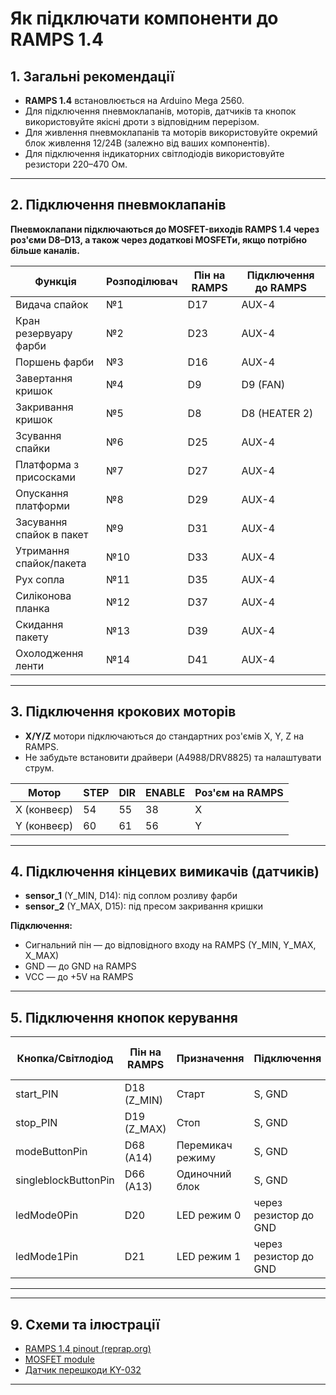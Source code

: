 # Як підключати компоненти до RAMPS 1.4

## 1. Загальні рекомендації

- **RAMPS 1.4** встановлюється на Arduino Mega 2560.
- Для підключення пневмоклапанів, моторів, датчиків та кнопок використовуйте якісні дроти з відповідним перерізом.
- Для живлення пневмоклапанів та моторів використовуйте окремий блок живлення 12/24В (залежно від ваших компонентів).
- Для підключення індикаторних світлодіодів використовуйте резистори 220–470 Ом.

---

## 2. Підключення пневмоклапанів

**Пневмоклапани підключаються до MOSFET-виходів RAMPS 1.4 через роз'єми D8–D13, а також через додаткові MOSFETи, якщо потрібно більше каналів.**

| Функція                      | Розподілювач | Пін на RAMPS | Підключення до RAMPS |
|------------------------------|--------------|--------------|----------------------|
| Видача спайок                | №1           | D17          | AUX-4                |
| Кран резервуару фарби        | №2           | D23          | AUX-4                |
| Поршень фарби                | №3           | D16          | AUX-4                |
| Завертання кришок            | №4           | D9           | D9 (FAN)             |
| Закривання кришок            | №5           | D8           | D8 (HEATER 2)        |
| Зсування спайки              | №6           | D25          | AUX-4                |
| Платформа з присосками       | №7           | D27          | AUX-4                |
| Опускання платформи          | №8           | D29          | AUX-4                |
| Засування спайок в пакет     | №9           | D31          | AUX-4                |
| Утримання спайок/пакета      | №10          | D33          | AUX-4                |
| Рух сопла                    | №11          | D35          | AUX-4                |
| Силіконова планка            | №12          | D37          | AUX-4                |
| Скидання пакету              | №13          | D39          | AUX-4                |
| Охолодження ленти            | №14          | D41          | AUX-4                |

---

## 3. Підключення крокових моторів

- **X/Y/Z** мотори підключаються до стандартних роз'ємів X, Y, Z на RAMPS.
- Не забудьте встановити драйвери (A4988/DRV8825) та налаштувати струм.

| Мотор         | STEP | DIR | ENABLE | Роз'єм на RAMPS |
|---------------|------|-----|--------|-----------------|
| X (конвеєр)   | 54   | 55  | 38     | X               |
| Y (конвеєр)   | 60   | 61  | 56     | Y               |
 

---

## 4. Підключення кінцевих вимикачів (датчиків)

- **sensor_1** (Y_MIN, D14): під соплом розливу фарби
- **sensor_2** (Y_MAX, D15): під пресом закривання кришки

**Підключення:**  
- Сигнальний пін — до відповідного входу на RAMPS (Y_MIN, Y_MAX, X_MAX)
- GND — до GND на RAMPS
- VCC — до +5V на RAMPS

---

## 5. Підключення кнопок керування

| Кнопка/Світлодіод         | Пін на RAMPS | Призначення                | Підключення           | Розташування на платі RAMPS      |
|---------------------------|--------------|----------------------------|-----------------------|------------------------|
| start_PIN                 | D18 (Z_MIN)  | Старт                      | S, GND                | Роз’єм Z_MIN           |
| stop_PIN                  | D19 (Z_MAX)  | Стоп                       | S, GND                | Роз’єм Z_MAX           |
| modeButtonPin             | D68 (A14)    | Перемикач режиму           | S, GND                | T1 (роз’єм термістора) |
| singleblockButtonPin      | D66 (A13)    | Одиночний блок             | S, GND                | T0 (роз’єм термістора) |
| ledMode0Pin               | D20          | LED режим 0                | через резистор до GND | розєм де пише I2C      |
| ledMode1Pin               | D21          | LED режим 1                | через резистор до GND | розєм де пише I2C      |

---

 

---

## 9. Схеми та ілюстрації

- [RAMPS 1.4 pinout (reprap.org)](https://reprap.org/wiki/File:Arduinomega1-4connectors.png)
- [MOSFET module](https://www.mini-tech.com.ua/8-kanalniy-mosfet-modul-mt)
- [Датчик перешкоди KY-032](https://i0.wp.com/electronicsworkshops.com/wp-content/uploads/2024/09/Screenshot-2024-09-04-210539.png?resize=706%2C535&ssl=1)

---